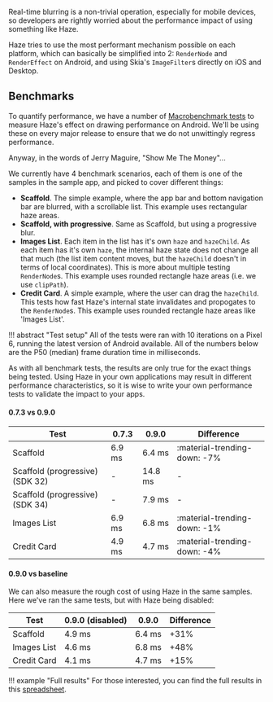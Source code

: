 Real-time blurring is a non-trivial operation, especially for mobile devices, so developers are rightly worried about the performance impact of using something like Haze.

Haze tries to use the most performant mechanism possible on each platform, which can basically be simplified into 2: `RenderNode` and `RenderEffect` on Android, and using Skia's `ImageFilter`s directly on iOS and Desktop.

## Benchmarks

To quantify performance, we have a number of [Macrobenchmark tests](https://developer.android.com/topic/performance/benchmarking/macrobenchmark-overview) to measure Haze's effect on drawing performance on Android. We'll be using these on every major release to ensure that we do not unwittingly regress performance.

Anyway, in the words of Jerry Maguire, "Show Me The Money"...

We currently have 4 benchmark scenarios, each of them is one of the samples in the sample app, and picked to cover different things:

- **Scaffold**. The simple example, where the app bar and bottom navigation bar are blurred, with a scrollable list. This example uses rectangular haze areas.
- **Scaffold, with progressive**. Same as Scaffold, but using a progressive blur.
- **Images List**. Each item in the list has it's own `haze` and `hazeChild`. As each item has it's own `haze`, the internal haze state does not change all that much (the list item content moves, but the `hazeChild` doesn't in terms of local coordinates). This is more about multiple testing `RenderNode`s. This example uses rounded rectangle haze areas (i.e. we use `clipPath`).
- **Credit Card**. A simple example, where the user can drag the `hazeChild`. This tests how fast Haze's internal state invalidates and propogates to the `RenderNode`s. This example uses rounded rectangle haze areas like 'Images List'.

!!! abstract "Test setup"
    All of the tests were ran with 10 iterations on a Pixel 6, running the latest version of Android available. All of the numbers below are the P50 (median) frame duration time in milliseconds.

As with all benchmark tests, the results are only true for the exact things being tested. Using Haze in your own applications may result in different performance characteristics, so it is wise to write your own performance tests to validate the impact to your apps.

#### 0.7.3 vs 0.9.0

| Test          | 0.7.3      | 0.9.0      | Difference   |
| ------------- | ---------- | -----------| ------------ |
| Scaffold      | 6.9 ms     | 6.4 ms     | :material-trending-down: -7%     |
| Scaffold (progressive) (SDK 32)     | -     | 14.8 ms     | -    |
| Scaffold (progressive) (SDK 34)     | -     | 7.9 ms     | -     |
| Images List   | 6.9 ms    | 6.8 ms     | :material-trending-down: -1%  |
| Credit Card   | 4.9 ms     | 4.7 ms     | :material-trending-down: -4%  |

#### 0.9.0 vs baseline

We can also measure the rough cost of using Haze in the same samples. Here we've ran the same tests, but with Haze being disabled:

| Test          | 0.9.0 (disabled)  | 0.9.0      | Difference   |
| ------------- | ------------------| -----------| ------------ |
| Scaffold      | 4.9 ms            | 6.4 ms     | +31%         |
| Images List   | 4.6 ms            | 6.8 ms     | +48%         |
| Credit Card   | 4.1 ms            | 4.7 ms     | +15%         |

!!! example "Full results"
    For those interested, you can find the full results in this [spreadsheet](https://docs.google.com/spreadsheets/d/1wZ9pbX0HDIa08ITwYy7BrYYwOq2sX-HUyAMQlcb3dI4/edit?usp=sharing).
